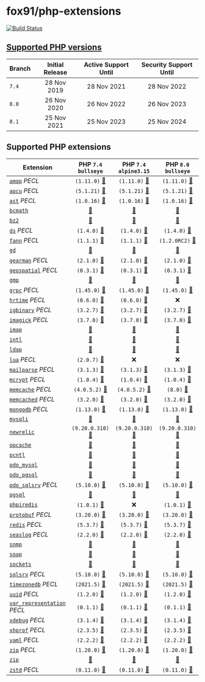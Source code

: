 # fox91/php-extensions

[![Build Status](https://github.com/fox91/docker-php-extensions/actions/workflows/ci.yaml/badge.svg)](https://github.com/fox91/docker-php-extensions/actions/workflows/ci.yaml)

## [Supported PHP versions](https://www.php.net/supported-versions.php)

Branch | Initial Release | Active Support Until | Security Support Until
-------|:---------------:|:--------------------:|:----------------------:
`7.4` | 28 Nov 2019 | 28 Nov 2021 | 28 Nov 2022
`8.0` | 26 Nov 2020 | 26 Nov 2022 | 26 Nov 2023
`8.1` | 25 Nov 2021 | 25 Nov 2023 | 25 Nov 2024

## Supported PHP extensions

Extension | PHP `7.4` `bullseye` | PHP `7.4` `alpine3.15` | PHP `8.0` `bullseye` | PHP `8.0` `alpine3.15` | PHP `8.1` `bullseye` | PHP `8.1` `alpine3.15`
----------|:--------------------:|:----------------------:|:--------------------:|:----------------------:|:--------------------:|-----------------------:
[`amqp`](https://pecl.php.net/package/amqp) _PECL_ | `(1.11.0)` [:whale:](7.4/bullseye/pecl_amqp/Dockerfile) | `(1.11.0)` [:whale:](7.4/alpine3.15/pecl_amqp/Dockerfile) | `(1.11.0)` [:whale:](8.0/bullseye/pecl_amqp/Dockerfile) | `(1.11.0)` [:whale:](8.0/alpine3.15/pecl_amqp/Dockerfile) | `(1.11.0)` [:whale:](8.1/bullseye/pecl_amqp/Dockerfile) | `(1.11.0)` [:whale:](8.1/alpine3.15/pecl_amqp/Dockerfile)
[`apcu`](https://pecl.php.net/package/apcu) _PECL_ | `(5.1.21)` [:whale:](7.4/bullseye/pecl_apcu/Dockerfile) | `(5.1.21)` [:whale:](7.4/alpine3.15/pecl_apcu/Dockerfile) | `(5.1.21)` [:whale:](8.0/bullseye/pecl_apcu/Dockerfile) | `(5.1.21)` [:whale:](8.0/alpine3.15/pecl_apcu/Dockerfile) | `(5.1.21)` [:whale:](8.1/bullseye/pecl_apcu/Dockerfile) | `(5.1.21)` [:whale:](8.1/alpine3.15/pecl_apcu/Dockerfile)
[`ast`](https://pecl.php.net/package/ast) _PECL_ | `(1.0.16)` [:whale:](7.4/bullseye/pecl_ast/Dockerfile) | `(1.0.16)` [:whale:](7.4/alpine3.15/pecl_ast/Dockerfile) | `(1.0.16)` [:whale:](8.0/bullseye/pecl_ast/Dockerfile) | `(1.0.16)` [:whale:](8.0/alpine3.15/pecl_ast/Dockerfile) | `(1.0.16)` [:whale:](8.1/bullseye/pecl_ast/Dockerfile) | `(1.0.16)` [:whale:](8.1/alpine3.15/pecl_ast/Dockerfile)
[`bcmath`](https://php.net/bcmath) | [:whale:](7.4/bullseye/bcmath/Dockerfile) | [:whale:](7.4/alpine3.15/bcmath/Dockerfile) | [:whale:](8.0/bullseye/bcmath/Dockerfile) | [:whale:](8.0/alpine3.15/bcmath/Dockerfile) | [:whale:](8.1/bullseye/bcmath/Dockerfile) | [:whale:](8.1/alpine3.15/bcmath/Dockerfile)
[`bz2`](https://php.net/bz2) | [:whale:](7.4/bullseye/bz2/Dockerfile) | [:whale:](7.4/alpine3.15/bz2/Dockerfile) | [:whale:](8.0/bullseye/bz2/Dockerfile) | [:whale:](8.0/alpine3.15/bz2/Dockerfile) | [:whale:](8.1/bullseye/bz2/Dockerfile) | [:whale:](8.1/alpine3.15/bz2/Dockerfile)
[`ds`](https://pecl.php.net/package/ds) _PECL_ | `(1.4.0)` [:whale:](7.4/bullseye/pecl_ds/Dockerfile) | `(1.4.0)` [:whale:](7.4/alpine3.15/pecl_ds/Dockerfile) | `(1.4.0)` [:whale:](8.0/bullseye/pecl_ds/Dockerfile) | `(1.4.0)` [:whale:](8.0/alpine3.15/pecl_ds/Dockerfile) | `(1.4.0)` [:whale:](8.1/bullseye/pecl_ds/Dockerfile) | `(1.4.0)` [:whale:](8.1/alpine3.15/pecl_ds/Dockerfile)
[`fann`](https://pecl.php.net/package/fann) _PECL_ | `(1.1.1)` [:whale:](7.4/bullseye/pecl_fann/Dockerfile) | `(1.1.1)` [:whale:](7.4/alpine3.15/pecl_fann/Dockerfile) | `(1.2.0RC2)` [:whale:](8.0/bullseye/pecl_fann/Dockerfile) | `(1.2.0RC2)` [:whale:](8.0/alpine3.15/pecl_fann/Dockerfile) | `(1.2.0RC2)` [:whale:](8.1/bullseye/pecl_fann/Dockerfile) | `(1.2.0RC2)` [:whale:](8.1/alpine3.15/pecl_fann/Dockerfile)
[`gd`](https://php.net/gd) | [:whale:](7.4/bullseye/gd/Dockerfile) | [:whale:](7.4/alpine3.15/gd/Dockerfile) | [:whale:](8.0/bullseye/gd/Dockerfile) | [:whale:](8.0/alpine3.15/gd/Dockerfile) | [:whale:](8.1/bullseye/gd/Dockerfile) | [:whale:](8.1/alpine3.15/gd/Dockerfile)
[`gearman`](https://pecl.php.net/package/gearman) _PECL_ | `(2.1.0)` [:whale:](7.4/bullseye/pecl_gearman/Dockerfile) | `(2.1.0)` [:whale:](7.4/alpine3.15/pecl_gearman/Dockerfile) | `(2.1.0)` [:whale:](8.0/bullseye/pecl_gearman/Dockerfile) | `(2.1.0)` [:whale:](8.0/alpine3.15/pecl_gearman/Dockerfile) | `(2.1.0)` [:whale:](8.1/bullseye/pecl_gearman/Dockerfile) | :x:
[`geospatial`](https://pecl.php.net/package/geospatial) _PECL_ | `(0.3.1)` [:whale:](7.4/bullseye/pecl_geospatial/Dockerfile) | `(0.3.1)` [:whale:](7.4/alpine3.15/pecl_geospatial/Dockerfile) | `(0.3.1)` [:whale:](8.0/bullseye/pecl_geospatial/Dockerfile) | `(0.3.1)` [:whale:](8.0/alpine3.15/pecl_geospatial/Dockerfile) | `(0.3.1)` [:whale:](8.1/bullseye/pecl_geospatial/Dockerfile) | `(0.3.1)` [:whale:](8.1/alpine3.15/pecl_geospatial/Dockerfile)
[`gmp`](https://php.net/gmp) | [:whale:](7.4/bullseye/gmp/Dockerfile) | [:whale:](7.4/alpine3.15/gmp/Dockerfile) | [:whale:](8.0/bullseye/gmp/Dockerfile) | [:whale:](8.0/alpine3.15/gmp/Dockerfile) | [:whale:](8.1/bullseye/gmp/Dockerfile) | [:whale:](8.1/alpine3.15/gmp/Dockerfile)
[`grpc`](https://pecl.php.net/package/grpc) _PECL_ | `(1.45.0)` [:whale:](7.4/bullseye/pecl_grpc/Dockerfile) | `(1.45.0)` [:whale:](7.4/alpine3.15/pecl_grpc/Dockerfile) | `(1.45.0)` [:whale:](8.0/bullseye/pecl_grpc/Dockerfile) | `(1.45.0)` [:whale:](8.0/alpine3.15/pecl_grpc/Dockerfile) | `(1.45.0)` [:whale:](8.1/bullseye/pecl_grpc/Dockerfile) | `(1.45.0)` [:whale:](8.1/alpine3.15/pecl_grpc/Dockerfile)
[`hrtime`](https://pecl.php.net/package/hrtime) _PECL_ | `(0.6.0)` [:whale:](7.4/bullseye/pecl_hrtime/Dockerfile) | `(0.6.0)` [:whale:](7.4/alpine3.15/pecl_hrtime/Dockerfile) | :x: | :x: | :x: | :x: | :x: | :x:
[`igbinary`](https://pecl.php.net/package/igbinary) _PECL_ | `(3.2.7)` [:whale:](7.4/bullseye/pecl_igbinary/Dockerfile) | `(3.2.7)` [:whale:](7.4/alpine3.15/pecl_igbinary/Dockerfile) | `(3.2.7)` [:whale:](8.0/bullseye/pecl_igbinary/Dockerfile) | `(3.2.7)` [:whale:](8.0/alpine3.15/pecl_igbinary/Dockerfile) | `(3.2.7)` [:whale:](8.1/bullseye/pecl_igbinary/Dockerfile) | `(3.2.7)` [:whale:](8.1/alpine3.15/pecl_igbinary/Dockerfile)
[`imagick`](https://pecl.php.net/package/imagick) _PECL_ | `(3.7.0)` [:whale:](7.4/bullseye/pecl_imagick/Dockerfile) | `(3.7.0)` [:whale:](7.4/alpine3.15/pecl_imagick/Dockerfile) | `(3.7.0)` [:whale:](8.0/bullseye/pecl_imagick/Dockerfile) | `(3.7.0)` [:whale:](8.0/alpine3.15/pecl_imagick/Dockerfile) | `(3.7.0)` [:whale:](8.1/bullseye/pecl_imagick/Dockerfile) | `(3.7.0)` [:whale:](8.1/alpine3.15/pecl_imagick/Dockerfile)
[`imap`](https://php.net/imap) | [:whale:](7.4/bullseye/imap/Dockerfile) | [:whale:](7.4/alpine3.15/imap/Dockerfile) | [:whale:](8.0/bullseye/imap/Dockerfile) | [:whale:](8.0/alpine3.15/imap/Dockerfile) | [:whale:](8.1/bullseye/imap/Dockerfile) | :x:
[`intl`](https://php.net/intl) | [:whale:](7.4/bullseye/intl/Dockerfile) | [:whale:](7.4/alpine3.15/intl/Dockerfile) | [:whale:](8.0/bullseye/intl/Dockerfile) | [:whale:](8.0/alpine3.15/intl/Dockerfile) | [:whale:](8.1/bullseye/intl/Dockerfile) | [:whale:](8.1/alpine3.15/intl/Dockerfile)
[`ldap`](https://php.net/ldap) | [:whale:](7.4/bullseye/ldap/Dockerfile) | [:whale:](7.4/alpine3.15/ldap/Dockerfile) | [:whale:](8.0/bullseye/ldap/Dockerfile) | [:whale:](8.0/alpine3.15/ldap/Dockerfile) | [:whale:](8.1/bullseye/ldap/Dockerfile) | [:whale:](8.1/alpine3.15/ldap/Dockerfile)
[`lua`](https://pecl.php.net/package/lua) _PECL_ | `(2.0.7)` [:whale:](7.4/bullseye/pecl_lua/Dockerfile) | :x: | :x: | :x: | :x: | :x:
[`mailparse`](https://pecl.php.net/package/mailparse) _PECL_ | `(3.1.3)` [:whale:](7.4/bullseye/pecl_mailparse/Dockerfile) | `(3.1.3)` [:whale:](7.4/alpine3.15/pecl_mailparse/Dockerfile) | `(3.1.3)` [:whale:](8.0/bullseye/pecl_mailparse/Dockerfile) | `(3.1.3)` [:whale:](8.0/alpine3.15/pecl_mailparse/Dockerfile) | `(3.1.3)` [:whale:](8.1/bullseye/pecl_mailparse/Dockerfile) | `(3.1.3)` [:whale:](8.1/alpine3.15/pecl_mailparse/Dockerfile)
[`mcrypt`](https://pecl.php.net/package/mcrypt) _PECL_ | `(1.0.4)` [:whale:](7.4/bullseye/pecl_mcrypt/Dockerfile) | `(1.0.4)` [:whale:](7.4/alpine3.15/pecl_mcrypt/Dockerfile) | `(1.0.4)` [:whale:](8.0/bullseye/pecl_mcrypt/Dockerfile) | `(1.0.4)` [:whale:](8.0/alpine3.15/pecl_mcrypt/Dockerfile) | `(1.0.4)` [:whale:](8.1/bullseye/pecl_mcrypt/Dockerfile) | `(1.0.4)` [:whale:](8.1/alpine3.15/pecl_mcrypt/Dockerfile)
[`memcache`](https://pecl.php.net/package/memcache) _PECL_ | `(4.0.5.2)` [:whale:](7.4/bullseye/pecl_memcache/Dockerfile) | `(4.0.5.2)` [:whale:](7.4/alpine3.15/pecl_memcache/Dockerfile) | `(8.0)` [:whale:](8.0/bullseye/pecl_memcache/Dockerfile) | `(8.0)` [:whale:](8.0/alpine3.15/pecl_memcache/Dockerfile) | `(8.0)` [:whale:](8.1/bullseye/pecl_memcache/Dockerfile) | `(8.0)` [:whale:](8.1/alpine3.15/pecl_memcache/Dockerfile)
[`memcached`](https://pecl.php.net/package/memcached) _PECL_ | `(3.2.0)` [:whale:](7.4/bullseye/pecl_memcached/Dockerfile) | `(3.2.0)` [:whale:](7.4/alpine3.15/pecl_memcached/Dockerfile) | `(3.2.0)` [:whale:](8.0/bullseye/pecl_memcached/Dockerfile) | `(3.2.0)` [:whale:](8.0/alpine3.15/pecl_memcached/Dockerfile) | `(3.2.0)` [:whale:](8.1/bullseye/pecl_memcached/Dockerfile) | `(3.2.0)` [:whale:](8.1/alpine3.15/pecl_memcached/Dockerfile)
[`mongodb`](https://pecl.php.net/package/mongodb) _PECL_ | `(1.13.0)` [:whale:](7.4/bullseye/pecl_mongodb/Dockerfile) | `(1.13.0)` [:whale:](7.4/alpine3.15/pecl_mongodb/Dockerfile) | `(1.13.0)` [:whale:](8.0/bullseye/pecl_mongodb/Dockerfile) | `(1.13.0)` [:whale:](8.0/alpine3.15/pecl_mongodb/Dockerfile) | `(1.13.0)` [:whale:](8.1/bullseye/pecl_mongodb/Dockerfile) | `(1.13.0)` [:whale:](8.1/alpine3.15/pecl_mongodb/Dockerfile)
[`mysqli`](https://php.net/mysqli) | [:whale:](7.4/bullseye/mysqli/Dockerfile) | [:whale:](7.4/alpine3.15/mysqli/Dockerfile) | [:whale:](8.0/bullseye/mysqli/Dockerfile) | [:whale:](8.0/alpine3.15/mysqli/Dockerfile) | [:whale:](8.1/bullseye/mysqli/Dockerfile) | [:whale:](8.1/alpine3.15/mysqli/Dockerfile)
[`newrelic`](https://docs.newrelic.com/docs/apm/agents/php-agent/) | `(9.20.0.310)` [:whale:](7.4/bullseye/newrelic/Dockerfile) | `(9.20.0.310)` [:whale:](7.4/alpine3.15/newrelic/Dockerfile) | `(9.20.0.310)` [:whale:](8.0/bullseye/newrelic/Dockerfile) | `(9.20.0.310)` [:whale:](8.0/alpine3.15/newrelic/Dockerfile) |`(9.20.0.310)` [:whale:](8.1/bullseye/newrelic/Dockerfile) | `(9.20.0.310)` [:whale:](8.1/alpine3.15/newrelic/Dockerfile)
[`opcache`](https://php.net/opcache) | [:whale:](7.4/bullseye/opcache/Dockerfile) | [:whale:](7.4/alpine3.15/opcache/Dockerfile) | [:whale:](8.0/bullseye/opcache/Dockerfile) | [:whale:](8.0/alpine3.15/opcache/Dockerfile) | [:whale:](8.1/bullseye/opcache/Dockerfile) | [:whale:](8.1/alpine3.15/opcache/Dockerfile)
[`pcntl`](https://php.net/pcntl) | [:whale:](7.4/bullseye/pcntl/Dockerfile) | [:whale:](7.4/alpine3.15/pcntl/Dockerfile) | [:whale:](8.0/bullseye/pcntl/Dockerfile) | [:whale:](8.0/alpine3.15/pcntl/Dockerfile) | [:whale:](8.1/bullseye/pcntl/Dockerfile) | [:whale:](8.1/alpine3.15/pcntl/Dockerfile)
[`pdo_mysql`](https://php.net/pdo_mysql) | [:whale:](7.4/bullseye/pdo_mysql/Dockerfile) | [:whale:](7.4/alpine3.15/pdo_mysql/Dockerfile) | [:whale:](8.0/bullseye/pdo_mysql/Dockerfile) | [:whale:](8.0/alpine3.15/pdo_mysql/Dockerfile) | [:whale:](8.1/bullseye/pdo_mysql/Dockerfile) | [:whale:](8.1/alpine3.15/pdo_mysql/Dockerfile)
[`pdo_pgsql`](https://php.net/pdo_pgsql) | [:whale:](7.4/bullseye/pdo_pgsql/Dockerfile) | [:whale:](7.4/alpine3.15/pdo_pgsql/Dockerfile) | [:whale:](8.0/bullseye/pdo_pgsql/Dockerfile) | [:whale:](8.0/alpine3.15/pdo_pgsql/Dockerfile) | [:whale:](8.1/bullseye/pdo_pgsql/Dockerfile) | [:whale:](8.1/alpine3.15/pdo_pgsql/Dockerfile)
[`pdo_sqlsrv`](https://pecl.php.net/package/pdo_sqlsrv) _PECL_ | `(5.10.0)` [:whale:](7.4/bullseye/pecl_pdo_sqlsrv/Dockerfile) | `(5.10.0)` [:whale:](7.4/alpine3.15/pecl_pdo_sqlsrv/Dockerfile) | `(5.10.0)` [:whale:](8.0/bullseye/pecl_pdo_sqlsrv/Dockerfile) | `(5.10.0)` [:whale:](8.0/alpine3.15/pecl_pdo_sqlsrv/Dockerfile) | `(5.10.0)` [:whale:](8.1/bullseye/pecl_pdo_sqlsrv/Dockerfile) | `(5.10.0)` [:whale:](8.1/alpine3.15/pecl_pdo_sqlsrv/Dockerfile)
[`pgsql`](https://php.net/pgsql) | [:whale:](7.4/bullseye/pgsql/Dockerfile) | [:whale:](7.4/alpine3.15/pgsql/Dockerfile) | [:whale:](8.0/bullseye/pgsql/Dockerfile) | [:whale:](8.0/alpine3.15/pgsql/Dockerfile) | [:whale:](8.1/bullseye/pgsql/Dockerfile) | [:whale:](8.1/alpine3.15/pgsql/Dockerfile)
[`phpiredis`](https://github.com/nrk/phpiredis) | `(1.0.1)` [:whale:](7.4/bullseye/phpiredis/Dockerfile) | :x: | `(1.0.1)` [:whale:](8.0/bullseye/phpiredis/Dockerfile) | :x: | `(1.0.1)` [:whale:](8.1/bullseye/phpiredis/Dockerfile) | :x:
[`protobuf`](https://pecl.php.net/package/protobuf) _PECL_ | `(3.20.0)` [:whale:](7.4/bullseye/pecl_protobuf/Dockerfile) | `(3.20.0)` [:whale:](7.4/alpine3.15/pecl_protobuf/Dockerfile) | `(3.20.0)` [:whale:](8.0/bullseye/pecl_protobuf/Dockerfile) | `(3.20.0)` [:whale:](8.0/alpine3.15/pecl_protobuf/Dockerfile) | :x: | :x:
[`redis`](https://pecl.php.net/package/redis) _PECL_ | `(5.3.7)` [:whale:](7.4/bullseye/pecl_redis/Dockerfile) | `(5.3.7)` [:whale:](7.4/alpine3.15/pecl_redis/Dockerfile) | `(5.3.7)` [:whale:](8.0/bullseye/pecl_redis/Dockerfile) | `(5.3.7)` [:whale:](8.0/alpine3.15/pecl_redis/Dockerfile) | `(5.3.7)` [:whale:](8.1/bullseye/pecl_redis/Dockerfile) | `(5.3.7)` [:whale:](8.1/alpine3.15/pecl_redis/Dockerfile)
[`seaslog`](https://pecl.php.net/package/seaslog) _PECL_ | `(2.2.0)` [:whale:](7.4/bullseye/pecl_seaslog/Dockerfile) | `(2.2.0)` [:whale:](7.4/alpine3.15/pecl_seaslog/Dockerfile) | `(2.2.0)` [:whale:](8.0/bullseye/pecl_seaslog/Dockerfile) | `(2.2.0)` [:whale:](8.0/alpine3.15/pecl_seaslog/Dockerfile) | `(2.2.0)` [:whale:](8.1/bullseye/pecl_seaslog/Dockerfile) | `(2.2.0)` [:whale:](8.1/alpine3.15/pecl_seaslog/Dockerfile)
[`snmp`](https://php.net/snmp) | [:whale:](7.4/bullseye/snmp/Dockerfile) | [:whale:](7.4/alpine3.15/snmp/Dockerfile) | [:whale:](8.0/bullseye/snmp/Dockerfile) | [:whale:](8.0/alpine3.15/snmp/Dockerfile) | [:whale:](8.1/bullseye/snmp/Dockerfile) | [:whale:](8.1/alpine3.15/snmp/Dockerfile)
[`soap`](https://php.net/soap) | [:whale:](7.4/bullseye/soap/Dockerfile) | [:whale:](7.4/alpine3.15/soap/Dockerfile) | [:whale:](8.0/bullseye/soap/Dockerfile) | [:whale:](8.0/alpine3.15/soap/Dockerfile) | [:whale:](8.1/bullseye/soap/Dockerfile) | [:whale:](8.1/alpine3.15/soap/Dockerfile)
[`sockets`](https://php.net/sockets) | [:whale:](7.4/bullseye/sockets/Dockerfile) | [:whale:](7.4/alpine3.15/sockets/Dockerfile) | [:whale:](8.0/bullseye/sockets/Dockerfile) | [:whale:](8.0/alpine3.15/sockets/Dockerfile) | [:whale:](8.1/bullseye/sockets/Dockerfile) | [:whale:](8.1/alpine3.15/sockets/Dockerfile)
[`sqlsrv`](https://pecl.php.net/package/sqlsrv) _PECL_ | `(5.10.0)` [:whale:](7.4/bullseye/pecl_sqlsrv/Dockerfile) | `(5.10.0)` [:whale:](7.4/alpine3.15/pecl_sqlsrv/Dockerfile) | `(5.10.0)` [:whale:](8.0/bullseye/pecl_sqlsrv/Dockerfile) | `(5.10.0)` [:whale:](8.0/alpine3.15/pecl_sqlsrv/Dockerfile) | `(5.10.0)` [:whale:](8.1/bullseye/pecl_sqlsrv/Dockerfile) | `(5.10.0)` [:whale:](8.1/alpine3.15/pecl_sqlsrv/Dockerfile)
[`timezonedb`](https://pecl.php.net/package/timezonedb) _PECL_ | `(2021.5)` [:whale:](7.4/bullseye/pecl_timezonedb/Dockerfile) | `(2021.5)` [:whale:](7.4/alpine3.15/pecl_timezonedb/Dockerfile) | `(2021.5)` [:whale:](8.0/bullseye/pecl_timezonedb/Dockerfile) | `(2021.5)` [:whale:](8.0/alpine3.15/pecl_timezonedb/Dockerfile) | `(2021.5)` [:whale:](8.1/bullseye/pecl_timezonedb/Dockerfile) | `(2021.5)` [:whale:](8.1/alpine3.15/pecl_timezonedb/Dockerfile)
[`uuid`](https://pecl.php.net/package/uuid) _PECL_ | `(1.2.0)` [:whale:](7.4/bullseye/pecl_uuid/Dockerfile) | `(1.2.0)` [:whale:](7.4/alpine3.15/pecl_uuid/Dockerfile) | `(1.2.0)` [:whale:](8.0/bullseye/pecl_uuid/Dockerfile) | `(1.2.0)` [:whale:](8.0/alpine3.15/pecl_uuid/Dockerfile) | `(1.2.0)` [:whale:](8.1/bullseye/pecl_uuid/Dockerfile) | `(1.2.0)` [:whale:](8.1/alpine3.15/pecl_uuid/Dockerfile)
[`var_representation`](https://pecl.php.net/package/var_representation) _PECL_ | `(0.1.1)` [:whale:](7.4/bullseye/pecl_var_representation/Dockerfile) | `(0.1.1)` [:whale:](7.4/alpine3.15/pecl_var_representation/Dockerfile) | `(0.1.1)` [:whale:](8.0/bullseye/pecl_var_representation/Dockerfile) | `(0.1.1)` [:whale:](8.0/alpine3.15/pecl_var_representation/Dockerfile) | `(0.1.1)` [:whale:](8.1/bullseye/pecl_var_representation/Dockerfile) | `(0.1.1)` [:whale:](8.1/alpine3.15/pecl_var_representation/Dockerfile)
[`xdebug`](https://pecl.php.net/package/xdebug) _PECL_ | `(3.1.4)` [:whale:](7.4/bullseye/pecl_xdebug/Dockerfile) | `(3.1.4)` [:whale:](7.4/alpine3.15/pecl_xdebug/Dockerfile) | `(3.1.4)` [:whale:](8.0/bullseye/pecl_xdebug/Dockerfile) | `(3.1.4)` [:whale:](8.0/alpine3.15/pecl_xdebug/Dockerfile) | `(3.1.4)` [:whale:](8.1/bullseye/pecl_xdebug/Dockerfile) | `(3.1.4)` [:whale:](8.1/alpine3.15/pecl_xdebug/Dockerfile)
[`xhprof`](https://pecl.php.net/package/xhprof) _PECL_ | `(2.3.5)` [:whale:](7.4/bullseye/pecl_xhprof/Dockerfile) | `(2.3.5)` [:whale:](7.4/alpine3.15/pecl_xhprof/Dockerfile) | `(2.3.5)` [:whale:](8.0/bullseye/pecl_xhprof/Dockerfile) | `(2.3.5)` [:whale:](8.0/alpine3.15/pecl_xhprof/Dockerfile) | `(2.3.5)` [:whale:](8.1/bullseye/pecl_xhprof/Dockerfile) | `(2.3.5)` [:whale:](8.1/alpine3.15/pecl_xhprof/Dockerfile)
[`yaml`](https://pecl.php.net/package/yaml) _PECL_ | `(2.2.2)` [:whale:](7.4/bullseye/pecl_yaml/Dockerfile) | `(2.2.2)` [:whale:](7.4/alpine3.15/pecl_yaml/Dockerfile) | `(2.2.2)` [:whale:](8.0/bullseye/pecl_yaml/Dockerfile) | `(2.2.2)` [:whale:](8.0/alpine3.15/pecl_yaml/Dockerfile) | `(2.2.2)` [:whale:](8.1/bullseye/pecl_yaml/Dockerfile) | `(2.2.2)` [:whale:](8.1/alpine3.15/pecl_yaml/Dockerfile)
[`zip`](https://pecl.php.net/package/zip) _PECL_ | `(1.20.0)` [:whale:](7.4/bullseye/pecl_zip/Dockerfile) | `(1.20.0)` [:whale:](7.4/alpine3.15/pecl_zip/Dockerfile) | `(1.20.0)` [:whale:](8.0/bullseye/pecl_zip/Dockerfile) | `(1.20.0)` [:whale:](8.0/alpine3.15/pecl_zip/Dockerfile) | `(1.20.0)` [:whale:](8.1/bullseye/pecl_zip/Dockerfile) | `(1.20.0)` [:whale:](8.1/alpine3.15/pecl_zip/Dockerfile)
[`zip`](https://php.net/zip) | [:whale:](7.4/bullseye/zip/Dockerfile) | [:whale:](7.4/alpine3.15/zip/Dockerfile) | [:whale:](8.0/bullseye/zip/Dockerfile) | [:whale:](8.0/alpine3.15/zip/Dockerfile) | [:whale:](8.1/bullseye/zip/Dockerfile) | [:whale:](8.1/alpine3.15/zip/Dockerfile)
[`zstd`](https://pecl.php.net/package/zstd) _PECL_ | `(0.11.0)` [:whale:](7.4/bullseye/pecl_zstd/Dockerfile) | `(0.11.0)` [:whale:](7.4/alpine3.15/pecl_zstd/Dockerfile) | `(0.11.0)` [:whale:](8.0/bullseye/pecl_zstd/Dockerfile) | `(0.11.0)` [:whale:](8.0/alpine3.15/pecl_zstd/Dockerfile) | `(0.11.0)` [:whale:](8.1/bullseye/pecl_zstd/Dockerfile) | `(0.11.0)` [:whale:](8.1/alpine3.15/pecl_zstd/Dockerfile)
